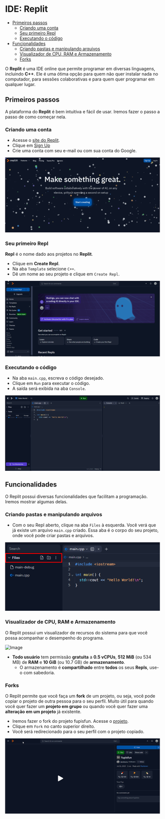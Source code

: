 # IDE: Replit

<!-- toc -->
- [Primeiros passos](#primeiros-passos)
  - [Criando uma conta](#criando-uma-conta)
  - [Seu primeiro Repl](#seu-primeiro-repl)
  - [Executando o código](#executando-o-código)
- [Funcionalidades](#funcionalidades)
  - [Criando pastas e manipulando arquivos](#criando-pastas-e-manipulando-arquivos)
  - [Visualizador de CPU, RAM e Armazenamento](#visualizador-de-cpu-ram-e-armazenamento)
  - [Forks](#forks)
<!-- toc -->

O **Replit** é uma IDE online que permite programar em diversas linguagens, incluindo **C++**. Ele é uma ótima opção para quem não quer instalar nada no computador, para sessões colaborativas e para quem quer programar em qualquer lugar.

## Primeiros passos

A plataforma do **Replit** é bem intuitiva e fácil de usar. Iremos fazer o passo a passo de como começar nela.

### Criando uma conta

- Acesse o [site do Replit](https://replit.com/).
- Clique em [Sign Up](https://replit.com/signup)
- Crie uma conta com seu e-mail ou com sua conta do Google.

![GIF](replit_1.gif)

### Seu primeiro Repl

**Repl** é o nome dado aos projetos no **Replit**.

- Clique em **Create Repl**.
- Na aba `Template` selecione `C++`.
- Dê um nome ao seu projeto e clique em `Create Repl`.

![GIF](replit_2.gif)

### Executando o código

- Na aba `main.cpp`, escreva o código desejado.
- Clique em `Run` para executar o código.
- A saída será exibida na aba `Console`.

![GIF](replit_3.gif)

## Funcionalidades

O Replit possui diversas funcionalidades que facilitam a programação. Iremos mostrar algumas delas.

### Criando pastas e manipulando arquivos

- Com o seu Repl aberto, clique na aba `Files` à esquerda. Você verá que já existe um arquivo `main.cpp` criado. Essa aba é o corpo do seu projeto, onde você pode criar pastas e arquivos.

![Image](replit_4.png)

### Visualizador de CPU, RAM e Armazenamento

O Replit possui um visualizador de recursos do sistema para que você possa acompanhar o desempenho do programa.

![Image](repit_5.png)

- **Todo usuário** tem permissão **gratuita** a **0.5 vCPUs**, **512 MiB** (ou 534 MB) de **RAM** e **10 GiB** (ou 10.7 GB) de **armazenamento**.
  - O armazenamento é **compartilhado** entre **todos** os seus **Repls**, use-o com sabedoria.

### Forks

O Replit permite que você faça um **fork** de um projeto, ou seja, você pode copiar o projeto de outra pessoa para o seu perfil. Muito útil para quando você quer fazer um **projeto em grupo** ou quando você quer fazer uma **alteração em um projeto** já existente.

- Iremos fazer o fork do projeto fupisfun. Acesse o [projeto](https://replit.com/@davidsena/fupisfun).
- Clique em `Fork` no canto superior direito.
- Você será redirecionado para o seu perfil com o projeto copiado.

![GIF](replit_6.gif)
